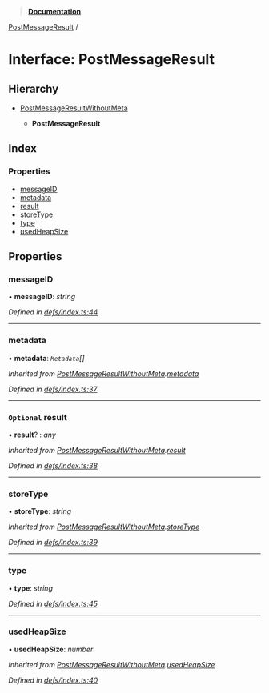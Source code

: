 > **[Documentation](../README.md)**

[PostMessageResult](postmessageresult.md) /

# Interface: PostMessageResult

## Hierarchy

* [PostMessageResultWithoutMeta](postmessageresultwithoutmeta.md)

  * **PostMessageResult**

## Index

### Properties

* [messageID](postmessageresult.md#messageid)
* [metadata](postmessageresult.md#metadata)
* [result](postmessageresult.md#optional-result)
* [storeType](postmessageresult.md#storetype)
* [type](postmessageresult.md#type)
* [usedHeapSize](postmessageresult.md#usedheapsize)

## Properties

###  messageID

• **messageID**: *string*

*Defined in [defs/index.ts:44](https://github.com/badbatch/cachemap/blob/52c713b/packages/core-worker/src/defs/index.ts#L44)*

___

###  metadata

• **metadata**: *`Metadata`[]*

*Inherited from [PostMessageResultWithoutMeta](postmessageresultwithoutmeta.md).[metadata](postmessageresultwithoutmeta.md#metadata)*

*Defined in [defs/index.ts:37](https://github.com/badbatch/cachemap/blob/52c713b/packages/core-worker/src/defs/index.ts#L37)*

___

### `Optional` result

• **result**? : *any*

*Inherited from [PostMessageResultWithoutMeta](postmessageresultwithoutmeta.md).[result](postmessageresultwithoutmeta.md#optional-result)*

*Defined in [defs/index.ts:38](https://github.com/badbatch/cachemap/blob/52c713b/packages/core-worker/src/defs/index.ts#L38)*

___

###  storeType

• **storeType**: *string*

*Inherited from [PostMessageResultWithoutMeta](postmessageresultwithoutmeta.md).[storeType](postmessageresultwithoutmeta.md#storetype)*

*Defined in [defs/index.ts:39](https://github.com/badbatch/cachemap/blob/52c713b/packages/core-worker/src/defs/index.ts#L39)*

___

###  type

• **type**: *string*

*Defined in [defs/index.ts:45](https://github.com/badbatch/cachemap/blob/52c713b/packages/core-worker/src/defs/index.ts#L45)*

___

###  usedHeapSize

• **usedHeapSize**: *number*

*Inherited from [PostMessageResultWithoutMeta](postmessageresultwithoutmeta.md).[usedHeapSize](postmessageresultwithoutmeta.md#usedheapsize)*

*Defined in [defs/index.ts:40](https://github.com/badbatch/cachemap/blob/52c713b/packages/core-worker/src/defs/index.ts#L40)*